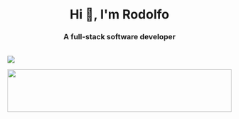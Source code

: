 <h1 align="center">Hi 👋, I'm Rodolfo</h1>
<h3 align="center">A full-stack software developer</h3>

<br />

<img src="https://skillicons.dev/icons?i=js,ts,php,py,react,redux,next,gatsby,vue,nuxt,angular,nodejs,express,laravel,django,fastapi,electron,wordpress,html,css,sass,svg,ps,figma,tailwind,bootstrap,materialui,jquery,webpack,vite,jest,jenkins,docker,kubernetes,vercel,netlify,aws,dynamodb,git,c,cs,cpp,ruby,mysql,sqlite,mongodb,postgresql,postman,ai">

<p align="center">
  <img src="https://capsule-render.vercel.app/api?type=waving&color=gradient&height=96&section=footer" width="100%" height="96" />
</p>